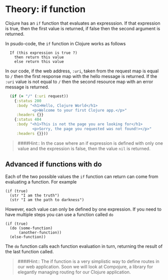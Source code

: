 # Theory: if function

Clojure has an `if` function that evaluates an expresssion.  If that expression is true, then the first value is returned, if false then the second argument is returned.

In psudo-code, the `if` function in Clojure works as follows

```
  If (this expression is true ?)
    then return this value
    else return this value
```

In our code, if the web address, `:uri`, taken from the request map is equal to `/` then the first response map with the hello message is returned.  If the `:uri` value is not equal to `/` then the second resource map with an error message is returned.


```clojure
  (if (= "/" (:uri request))
    {:status 200
     :body "<h1>Hello, Clojure World</h1>
            <p>Welcome to your first Clojure app.</p>"
     :headers {}}
    {:status 404
     :body "<h1>This is not the page you are looking for</h1>
            <p>Sorry, the page you requested was not found!></p>"
     :headers {}}))
```


> ####Hint:: In the case where an if expression is defined with only one value and the expression is false, then the value `nil` is returned.

## Advanced if functions with do

Each of the two possible values the `if` function can return can come from evaluating a function.  For example

```
(if (true)
  (str "I am the truth")
  (str "I am the path to darkness")
```

However, each value can only be defined by one expression.  If you need to have multiple steps you can use a function called `do`


```
(if (true)
  (do (some-function)
      (another-function))
  (else-function))
```

The `do` function calls each function evaluation in turn, returning the result of the last function called.

> ####Hint:: The if function is a very simplistic way to define routes in our web application.  Soon we will look at Compojure, a library for elegantly managing routing for our Clojure application.

